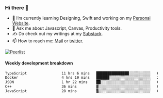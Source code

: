### Hi there 👋

- 🌱 I’m currently learning Designing, Swift and working on my [Personal Website](https://kvaishak.com/).
- 💬 Ask me about Javascript, Canvas,  Productivity tools. 
- :writing_hand: Do check out my writings at my [Substack](https://kvaishak.substack.com/).
- 📫 How to reach me: [Mail](mailto:vaishak.kaippanchery@gmail.com) or [twitter](https://twitter.com/kvaishack).

[![Peerlist](https://github-readme-badge.peerlist.io/api/vaishak)](https://peerlist.io/vaishak)

#### Weekly development breakdown

<!--START_SECTION:waka-->

```txt
TypeScript                11 hrs 6 mins   ███████████████░░░░░░░░░░   60.61 %
Docker                    4 hrs 19 mins   ██████░░░░░░░░░░░░░░░░░░░   23.65 %
JSON                      1 hr 22 mins    ██░░░░░░░░░░░░░░░░░░░░░░░   07.48 %
C++                       36 mins         ▓░░░░░░░░░░░░░░░░░░░░░░░░   03.28 %
JavaScript                28 mins         ▓░░░░░░░░░░░░░░░░░░░░░░░░   02.62 %
```

<!--END_SECTION:waka-->
